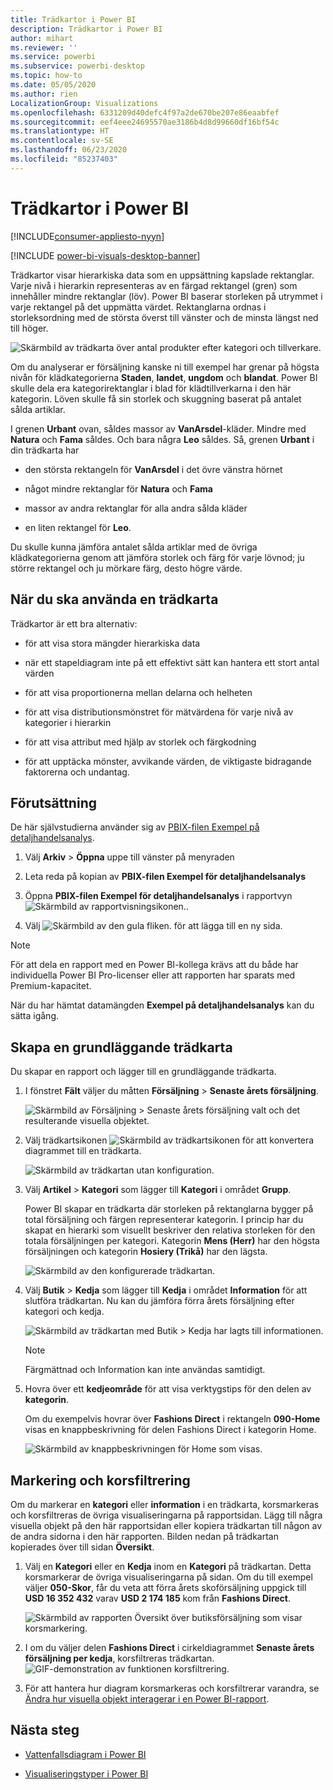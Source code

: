 ```yaml
---
title: Trädkartor i Power BI
description: Trädkartor i Power BI
author: mihart
ms.reviewer: ''
ms.service: powerbi
ms.subservice: powerbi-desktop
ms.topic: how-to
ms.date: 05/05/2020
ms.author: rien
LocalizationGroup: Visualizations
ms.openlocfilehash: 6331209d40defc4f97a2de670be207e86eaabfef
ms.sourcegitcommit: eef4eee24695570ae3186b4d8d99660df16bf54c
ms.translationtype: HT
ms.contentlocale: sv-SE
ms.lasthandoff: 06/23/2020
ms.locfileid: "85237403"
---
```

# <a name="treemaps-in-power-bi"></a>Trädkartor i Power BI

[!INCLUDE[consumer-appliesto-nyyn](../includes/consumer-appliesto-nyyn.md)]

[!INCLUDE [power-bi-visuals-desktop-banner](../includes/power-bi-visuals-desktop-banner.md)]

Trädkartor visar hierarkiska data som en uppsättning kapslade rektanglar. Varje nivå i hierarkin representeras av en färgad rektangel (gren) som innehåller mindre rektanglar (löv). Power BI baserar storleken på utrymmet i varje rektangel på det uppmätta värdet. Rektanglarna ordnas i storleksordning med de största överst till vänster och de minsta längst ned till höger.

![Skärmbild av trädkarta över antal produkter efter kategori och tillverkare.](media/power-bi-visualization-treemaps/pbi-nancy-viz-treemap.png)

Om du analyserar er försäljning kanske ni till exempel har grenar på högsta nivån för klädkategorierna **Staden**, **landet**, **ungdom** och **blandat**. Power BI skulle dela era kategorirektanglar i blad för klädtillverkarna i den här kategorin. Löven skulle få sin storlek och skuggning baserat på antalet sålda artiklar.

I grenen **Urbant** ovan, såldes massor av **VanArsdel**-kläder. Mindre med **Natura** och **Fama** såldes. Och bara några **Leo** såldes. Så, grenen **Urbant** i din trädkarta har

* den största rektangeln för **VanArsdel** i det övre vänstra hörnet

* något mindre rektanglar för **Natura** och **Fama**

* massor av andra rektanglar för alla andra sålda kläder

* en liten rektangel för **Leo**.

Du skulle kunna jämföra antalet sålda artiklar med de övriga klädkategorierna genom att jämföra storlek och färg för varje lövnod; ju större rektangel och ju mörkare färg, desto högre värde.


## <a name="when-to-use-a-treemap"></a>När du ska använda en trädkarta

Trädkartor är ett bra alternativ:

* för att visa stora mängder hierarkiska data

* när ett stapeldiagram inte på ett effektivt sätt kan hantera ett stort antal värden

* för att visa proportionerna mellan delarna och helheten

* för att visa distributionsmönstret för mätvärdena för varje nivå av kategorier i hierarkin

* för att visa attribut med hjälp av storlek och färgkodning

* för att upptäcka mönster, avvikande värden, de viktigaste bidragande faktorerna och undantag.

## <a name="prerequisite"></a>Förutsättning

De här självstudierna använder sig av [PBIX-filen Exempel på detaljhandelsanalys](https://download.microsoft.com/download/9/6/D/96DDC2FF-2568-491D-AAFA-AFDD6F763AE3/Retail%20Analysis%20Sample%20PBIX.pbix).

1. Välj **Arkiv** > **Öppna** uppe till vänster på menyraden
   
2. Leta reda på kopian av **PBIX-filen Exempel för detaljhandelsanalys**

1. Öppna **PBIX-filen Exempel för detaljhandelsanalys** i rapportvyn ![Skärmbild av rapportvisningsikonen.](media/power-bi-visualization-kpi/power-bi-report-view.png).

1. Välj ![Skärmbild av den gula fliken.](media/power-bi-visualization-kpi/power-bi-yellow-tab.png) för att lägga till en ny sida.

> [!NOTE]
> För att dela en rapport med en Power BI-kollega krävs att du både har individuella Power BI Pro-licenser eller att rapporten har sparats med Premium-kapacitet.    



När du har hämtat datamängden **Exempel på detaljhandelsanalys** kan du sätta igång.

## <a name="create-a-basic-treemap"></a>Skapa en grundläggande trädkarta

Du skapar en rapport och lägger till en grundläggande trädkarta.


1. I fönstret **Fält** väljer du måtten **Försäljning** > **Senaste årets försäljning**.

   ![Skärmbild av Försäljning > Senaste årets försäljning valt och det resulterande visuella objektet.](media/power-bi-visualization-treemaps/treemapfirstvalue-new.png)

1. Välj trädkartsikonen ![Skärmbild av trädkartsikonen](media/power-bi-visualization-treemaps/power-bi-treemap-icon.png) för att konvertera diagrammet till en trädkarta.

   ![Skärmbild av trädkartan utan konfiguration.](media/power-bi-visualization-treemaps/treemapconvertto-new.png)

1. Välj **Artikel** > **Kategori** som lägger till **Kategori** i området **Grupp**.

    Power BI skapar en trädkarta där storleken på rektanglarna bygger på total försäljning och färgen representerar kategorin. I princip har du skapat en hierarki som visuellt beskriver den relativa storleken för den totala försäljningen per kategori. Kategorin **Mens (Herr)** har den högsta försäljningen och kategorin **Hosiery (Trikå)** har den lägsta.

    ![Skärmbild av den konfigurerade trädkartan.](media/power-bi-visualization-treemaps/power-bi-complete.png)

1. Välj **Butik** > **Kedja** som lägger till **Kedja** i området **Information** för att slutföra trädkartan. Nu kan du jämföra förra årets försäljning efter kategori och kedja.

   ![Skärmbild av trädkartan med Butik > Kedja har lagts till informationen.](media/power-bi-visualization-treemaps/power-bi-details.png)

   > [!NOTE]
   > Färgmättnad och Information kan inte användas samtidigt.

1. Hovra över ett **kedjeområde** för att visa verktygstips för den delen av **kategorin**.

    Om du exempelvis hovrar över **Fashions Direct** i rektangeln **090-Home** visas en knappbeskrivning för delen Fashions Direct i kategorin Home.

   ![Skärmbild av knappbeskrivningen för Home som visas.](media/power-bi-visualization-treemaps/treemaphoverdetail-new.png)


## <a name="highlighting-and-cross-filtering"></a>Markering och korsfiltrering

Om du markerar en **kategori** eller **information** i en trädkarta, korsmarkeras och korsfiltreras de övriga visualiseringarna på rapportsidan. Lägg till några visuella objekt på den här rapportsidan eller kopiera trädkartan till någon av de andra sidorna i den här rapporten. Bilden nedan på trädkartan kopierades över till sidan **Översikt**. 

1. Välj en **Kategori** eller en **Kedja** inom en **Kategori** på trädkartan. Detta korsmarkerar de övriga visualiseringarna på sidan. Om du till exempel väljer **050-Skor**, får du veta att förra årets skoförsäljning uppgick till **USD 16 352 432** varav **USD 2 174 185** kom från **Fashions Direct**.

   ![Skärmbild av rapporten Översikt över butiksförsäljning som visar korsmarkering.](media/power-bi-visualization-treemaps/treemaphiliting.png)

1. I om du väljer delen **Fashions Direct** i cirkeldiagrammet **Senaste årets försäljning per kedja**, korsfiltreras trädkartan.
   ![GIF-demonstration av funktionen korsfiltrering.](media/power-bi-visualization-treemaps/treemapnoowl.gif)

1. För att hantera hur diagram korsmarkeras och korsfiltrerar varandra, se [Ändra hur visuella objekt interagerar i en Power BI-rapport](../create-reports/service-reports-visual-interactions.md).

## <a name="next-steps"></a>Nästa steg

* [Vattenfallsdiagram i Power BI](power-bi-visualization-waterfall-charts.md)

* [Visualiseringstyper i Power BI](power-bi-visualization-types-for-reports-and-q-and-a.md)

